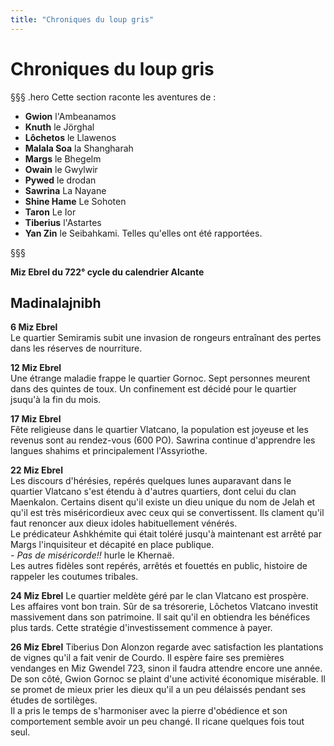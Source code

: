 ```yaml
---
title: "Chroniques du loup gris"
---
```

# Chroniques du loup gris

§§§ .hero
Cette section raconte les aventures de :
- **Gwion** l'Ambeanamos
- **Knuth** le Jörghal
- **Lôchetos** le Llawenos
- **Malala Soa** la Shangharah
- **Margs** le Bhegelm
- **Owain** le Gwylwir
- **Pywed** le drodan
- **Sawrina** La Nayane
- **Shine Hame** Le Sohoten
- **Taron** Le Ior
- **Tiberius** l'Astartes
- **Yan Zin** le Seibahkami.
Telles qu'elles ont été rapportées.

§§§

**Miz Ebrel du 722° cycle du calendrier Alcante**

## Madinalajnibh   
**6 Miz Ebrel**  
Le quartier Semiramis subit une invasion de rongeurs entraînant des pertes dans les réserves de nourriture.  

**12 Miz Ebrel**  
Une étrange maladie frappe le quartier Gornoc. Sept personnes meurent dans des quintes de toux. Un confinement est décidé pour le quartier jsuqu'à la fin du mois.   

**17 Miz Ebrel**  
Fête religieuse dans le quartier Vlatcano, la population est joyeuse et les revenus sont au rendez-vous (600 PO). Sawrina continue d'apprendre les langues shahims et principalement l'Assyriothe.  

**22 Miz Ebrel**  
Les discours d'hérésies, repérés quelques lunes auparavant dans le quartier Vlatcano s'est étendu à d'autres quartiers, dont celui du clan Maenkalon.  Certains disent qu'il existe un dieu unique du nom de Jelah et qu'il est très miséricordieux avec ceux qui se convertissent. Ils clament qu'il faut renoncer aux dieux idoles habituellement vénérés.   
Le prédicateur Ashkhémite qui était toléré jusqu'à maintenant est arrêté par Margs l'inquisiteur et décapité en place publique.  
*- Pas de miséricorde!!* hurle le Khernaë.  
Les autres fidèles sont repérés, arrêtés et fouettés en public, histoire de rappeler les coutumes tribales.   

**24 Miz Ebrel**
Le quartier meldète géré par le clan Vlatcano est prospère. Les affaires vont bon train. Sûr de sa trésorerie, Lôchetos Vlatcano investit massivement dans son patrimoine. Il sait qu'il en obtiendra les bénéfices plus tards. Cette stratégie d'investissement commence à payer.   

**26 Miz Ebrel**
Tiberius Don Alonzon regarde avec satisfaction les plantations de vignes qu'il a fait venir de Courdo. Il espère faire ses premières vendanges en Miz Gwendel 723, sinon il faudra attendre encore une année.  
De son côté, Gwion Gornoc se plaint d'une activité économique misérable. Il se promet de mieux prier les dieux qu'il a un peu délaissés pendant ses études de sortilèges.  
Il a pris le temps de s'harmoniser avec la pierre d'obédience et son comportement semble avoir un peu changé. Il ricane quelques fois tout seul.   
